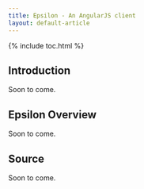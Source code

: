 ```yaml
---
title: Epsilon - An AngularJS client
layout: default-article
---
```


{% include toc.html %}

## Introduction
Soon to come.

## Epsilon Overview
Soon to come.

## Source 
Soon to come.